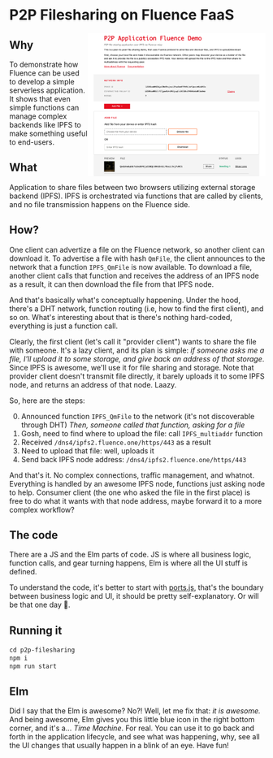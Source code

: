 # P2P Filesharing on Fluence FaaS
<img align="right" width="350" src="https://raw.githubusercontent.com/fluencelabs/p2p-fileshare/readme/p2p-fileshare.png"/>

## Why
To demonstrate how Fluence can be used to develop a simple serverless application. It shows that even simple functions can manage complex backends like IPFS to make something useful to end-users. 

## What

Application to share files between two browsers utilizing external storage backend (IPFS). IPFS is orchestrated via functions that are called by clients, and no file transmission happens on the Fluence side. 

## How?
One client can advertize a file on the Fluence network, so another client can download it. To advertise a file with hash `QmFile`, the client announces to the network that a function `IPFS_QmFile` is now available. To download a file, another client calls that function and receives the address of an IPFS node as a result, it can then download the file from that IPFS node.

And that's basically what's conceptually happening. Under the hood, there's a DHT network, function routing (i.e, how to find the first client), and so on. What's interesting about that is there's nothing hard-coded, everything is just a function call.

Clearly, the first client (let's call it "provider client") wants to share the file with someone. It's a lazy client, and its plan is simple: *if someone asks me a file, I'll upload it to some storage, and give back an address of that storage*. Since IPFS is awesome, we'll use it for file sharing and storage. Note that provider client doesn't transmit file directly, it barely uploads it to some IPFS node, and returns an address of that node. Laazy. 

So, here are the steps:

0. Announced function `IPFS_QmFile` to the network (it's not discoverable through DHT)
*Then, someone called that function, asking for a file*
1. Gosh, need to find where to upload the file: call `IPFS_multiaddr` function
2. Received `/dns4/ipfs2.fluence.one/https/443` as a result
3. Need to upload that file: well, uploads it
4. Send back IPFS node address: `/dns4/ipfs2.fluence.one/https/443`

And that's it. No complex connections, traffic management, and whatnot. Everything is handled by an awesome IPFS node, functions just asking node to help. Consumer client (the one who asked the file in the first place) is free to do what it wants with that node address, maybe forward it to a more complex workflow?

## The code
There are a JS and the Elm parts of code. JS is where all business logic, function calls, and gear turning happens, Elm is where all the UI stuff is defined. 

To understand the code, it's better to start with [ports.js](src/ports.js), that's the boundary between business logic and UI, it should be pretty self-explanatory. Or will be that one day 🙏.

## Running it
```
cd p2p-filesharing
npm i
npm run start
```

## Elm
Did I say that the Elm is awesome? No?! Well, let me fix that: *it is awesome.* And being awesome, Elm gives you this little blue icon in the right bottom corner, and it's a... *Time Machine*. For real. You can use it to go back and forth in the application lifecycle, and see what was happening, why, see all the UI changes that usually happen in a blink of an eye. Have fun!